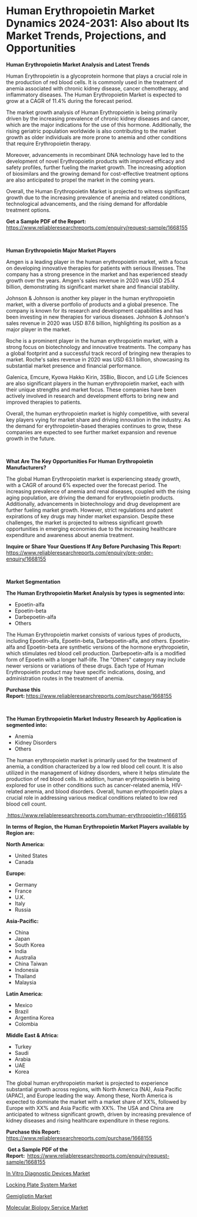 <p><h1>Human Erythropoietin Market Dynamics 2024-2031: Also about Its Market Trends, Projections, and Opportunities</h1></p><p><strong>Human Erythropoietin Market Analysis and Latest Trends</strong></p>
<p><p>Human Erythropoietin is a glycoprotein hormone that plays a crucial role in the production of red blood cells. It is commonly used in the treatment of anemia associated with chronic kidney disease, cancer chemotherapy, and inflammatory diseases. The Human Erythropoietin Market is expected to grow at a CAGR of 11.4% during the forecast period.</p><p>The market growth analysis of Human Erythropoietin is being primarily driven by the increasing prevalence of chronic kidney diseases and cancer, which are the major indications for the use of this hormone. Additionally, the rising geriatric population worldwide is also contributing to the market growth as older individuals are more prone to anemia and other conditions that require Erythropoietin therapy.</p><p>Moreover, advancements in recombinant DNA technology have led to the development of novel Erythropoietin products with improved efficacy and safety profiles, further fueling the market growth. The increasing adoption of biosimilars and the growing demand for cost-effective treatment options are also anticipated to propel the market in the coming years.</p><p>Overall, the Human Erythropoietin Market is projected to witness significant growth due to the increasing prevalence of anemia and related conditions, technological advancements, and the rising demand for affordable treatment options.</p></p>
<p><strong>Get a Sample PDF of the Report:&nbsp;</strong> <a href="https://www.reliableresearchreports.com/enquiry/request-sample/1668155">https://www.reliableresearchreports.com/enquiry/request-sample/1668155</a></p>
<p>&nbsp;</p>
<p><strong>Human Erythropoietin Major Market Players</strong></p>
<p><p>Amgen is a leading player in the human erythropoietin market, with a focus on developing innovative therapies for patients with serious illnesses. The company has a strong presence in the market and has experienced steady growth over the years. Amgen's sales revenue in 2020 was USD 25.4 billion, demonstrating its significant market share and financial stability.</p><p>Johnson & Johnson is another key player in the human erythropoietin market, with a diverse portfolio of products and a global presence. The company is known for its research and development capabilities and has been investing in new therapies for various diseases. Johnson & Johnson's sales revenue in 2020 was USD 87.6 billion, highlighting its position as a major player in the market.</p><p>Roche is a prominent player in the human erythropoietin market, with a strong focus on biotechnology and innovative treatments. The company has a global footprint and a successful track record of bringing new therapies to market. Roche's sales revenue in 2020 was USD 63.1 billion, showcasing its substantial market presence and financial performance.</p><p>Galenica, Emcure, Kyowa Hakko Kirin, 3SBio, Biocon, and LG Life Sciences are also significant players in the human erythropoietin market, each with their unique strengths and market focus. These companies have been actively involved in research and development efforts to bring new and improved therapies to patients.</p><p>Overall, the human erythropoietin market is highly competitive, with several key players vying for market share and driving innovation in the industry. As the demand for erythropoietin-based therapies continues to grow, these companies are expected to see further market expansion and revenue growth in the future.</p></p>
<p>&nbsp;</p>
<p><strong>What Are The Key Opportunities For Human Erythropoietin Manufacturers?</strong></p>
<p><p>The global Human Erythropoietin market is experiencing steady growth, with a CAGR of around 6% expected over the forecast period. The increasing prevalence of anemia and renal diseases, coupled with the rising aging population, are driving the demand for erythropoietin products. Additionally, advancements in biotechnology and drug development are further fueling market growth. However, strict regulations and patent expirations of key drugs may hinder market expansion. Despite these challenges, the market is projected to witness significant growth opportunities in emerging economies due to the increasing healthcare expenditure and awareness about anemia treatment.</p></p>
<p><strong>Inquire or Share Your Questions If Any Before Purchasing This Report:</strong> <a href="https://www.reliableresearchreports.com/enquiry/pre-order-enquiry/1668155">https://www.reliableresearchreports.com/enquiry/pre-order-enquiry/1668155</a></p>
<p>&nbsp;</p>
<p><strong>Market Segmentation</strong></p>
<p><strong>The Human Erythropoietin Market Analysis by types is segmented into:</strong></p>
<p><ul><li>Epoetin-alfa</li><li>Epoetin-beta</li><li>Darbepoetin-alfa</li><li>Others</li></ul></p>
<p><p>The Human Erythropoietin market consists of various types of products, including Epoetin-alfa, Epoetin-beta, Darbepoetin-alfa, and others. Epoetin-alfa and Epoetin-beta are synthetic versions of the hormone erythropoietin, which stimulates red blood cell production. Darbepoetin-alfa is a modified form of Epoetin with a longer half-life. The "Others" category may include newer versions or variations of these drugs. Each type of Human Erythropoietin product may have specific indications, dosing, and administration routes in the treatment of anemia.</p></p>
<p><strong>Purchase this Report:&nbsp;</strong><a href="https://www.reliableresearchreports.com/purchase/1668155">https://www.reliableresearchreports.com/purchase/1668155</a></p>
<p>&nbsp;</p>
<p><strong>The Human Erythropoietin Market Industry Research by Application is segmented into:</strong></p>
<p><ul><li>Anemia</li><li>Kidney Disorders</li><li>Others</li></ul></p>
<p><p>The human erythropoietin market is primarily used for the treatment of anemia, a condition characterized by a low red blood cell count. It is also utilized in the management of kidney disorders, where it helps stimulate the production of red blood cells. In addition, human erythropoietin is being explored for use in other conditions such as cancer-related anemia, HIV-related anemia, and blood disorders. Overall, human erythropoietin plays a crucial role in addressing various medical conditions related to low red blood cell count.</p></p>
<p><a href="https://www.reliableresearchreports.com/human-erythropoietin-r1668155">&nbsp;https://www.reliableresearchreports.com/human-erythropoietin-r1668155</a></p>
<p><strong>In terms of Region, the Human Erythropoietin Market Players available by Region are:</strong></p>
<p>
    <p> <strong> North America: </strong>
        <ul>
            <li>United States</li>
            <li>Canada</li>
        </ul>
        </p> 
    <p> <strong> Europe: </strong>
        <ul>
            <li>Germany</li>
            <li>France</li>
            <li>U.K.</li>
            <li>Italy</li>
            <li>Russia</li>
        </ul>
        </p> 
    <p> <strong> Asia-Pacific: </strong>
        <ul>
            <li>China</li>
            <li>Japan</li>
            <li>South Korea</li>
            <li>India</li>
            <li>Australia</li>
            <li>China Taiwan</li>
            <li>Indonesia</li>
            <li>Thailand</li>
            <li>Malaysia</li>
        </ul>
        </p> 
    <p> <strong> Latin America: </strong>
        <ul>
            <li>Mexico</li>
            <li>Brazil</li>
            <li>Argentina Korea</li>
            <li>Colombia</li>
        </ul>
        </p> 
    <p> <strong> Middle East & Africa: </strong>
        <ul>
            <li>Turkey</li>
            <li>Saudi</li>
            <li>Arabia</li>
            <li>UAE</li>
            <li>Korea</li>
        </ul>
    </p>
    </p>
<p><p>The global human erythropoietin market is projected to experience substantial growth across regions, with North America (NA), Asia Pacific (APAC), and Europe leading the way. Among these, North America is expected to dominate the market with a market share of XX%, followed by Europe with XX% and Asia Pacific with XX%. The USA and China are anticipated to witness significant growth, driven by increasing prevalence of kidney diseases and rising healthcare expenditure in these regions.</p></p>
<p><strong>Purchase this Report: </strong><a href="https://www.reliableresearchreports.com/purchase/1668155">https://www.reliableresearchreports.com/purchase/1668155</a></p>
<p>&nbsp;<strong>Get a Sample PDF of the Report:&nbsp;&nbsp;</strong><a href="https://www.reliableresearchreports.com/enquiry/request-sample/1668155">https://www.reliableresearchreports.com/enquiry/request-sample/1668155</a></p>
<p><strong></strong></p>
<p><p><a href="https://github.com/Glendatilghmankmgz0rbhwpy/Market-Research-Report-List-2/blob/main/in-vitro-diagnostic-devices-market.md">In Vitro Diagnostic Devices Market</a></p><p><a href="https://www.linkedin.com/pulse/locking-plate-system-market-furnishes-information-share-h9lle">Locking Plate System Market</a></p><p><a href="https://github.com/dx0328/Market-Research-Report-List-2/blob/main/gemigliptin-market.md">Gemigliptin Market</a></p><p><a href="https://www.linkedin.com/pulse/molecular-biology-service-market-furnishes-information-dr90e">Molecular Biology Service Market</a></p></p>
